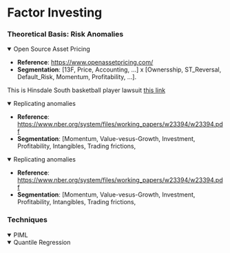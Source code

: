 # Factor Investing

### Theoretical Basis: Risk Anomalies

<details open>
<summary> Open Source Asset Pricing </summary>
  
  * <b>Reference</b>: https://www.openassetpricing.com/
  * <b>Segmentation</b>: [13F, Price, Accounting, ...] x [Ownersship, ST_Reversal, Default_Risk, Momentum, Profitability, ...].

  This is Hinsdale South basketball player lawsuit [this link](https://www.chicagotribune.com/news/breaking/ct-hinsdale-south-high-school-basketball-suit-20231128-q3ufmf5psbbrhm45yin37sh6le-story.html)

</details>

<details open>
<summary> Replicating anomalies </summary>
  
  * <b>Reference</b>: https://www.nber.org/system/files/working_papers/w23394/w23394.pdf
  * <b>Segmentation</b>: [Momentum, Value-vesus-Growth, Investment, Profitability, Intangibles, Trading frictions,

</details>

<details open>
<summary> Replicating anomalies </summary>
  
  * <b>Reference</b>: https://www.nber.org/system/files/working_papers/w23394/w23394.pdf
  * <b>Segmentation</b>: [Momentum, Value-vesus-Growth, Investment, Profitability, Intangibles, Trading frictions,

</details>

### Techniques

<details open>
<summary> PIML </summary>
</details>

<details open>
<summary> Quantile Regression </summary>
</details>
